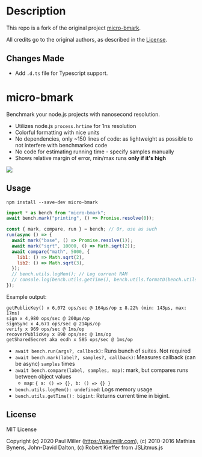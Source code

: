 # Description

This repo is a fork of the original project [micro-bmark](https://github.com/paulmillr/micro-bmark).

All credits go to the original authors, as described in the [License](#license).

## Changes Made

- Add `.d.ts` file for Typescript support.

# micro-bmark

Benchmark your node.js projects with nanosecond resolution.

- Utilizes node.js `process.hrtime` for 1ns resolution
- Colorful formatting with nice units
- No dependencies, only ~150 lines of code: as lightweight as possible to not interfere with benchmarked code
- No code for estimating running time - specify samples manually
- Shows relative margin of error, min/max runs **only if it's high**

![](https://user-images.githubusercontent.com/574696/184465244-b5784438-6af8-4a3d-abaa-03a0057768e6.png)

## Usage

    npm install --save-dev micro-bmark

```js
import * as bench from "micro-bmark";
await bench.mark("printing", () => Promise.resolve(0));

const { mark, compare, run } = bench; // Or, use as such
run(async () => {
  await mark("base", () => Promise.resolve(1));
  await mark("sqrt", 10000, () => Math.sqrt(2));
  await compare("math", 5000, {
    lib1: () => Math.sqrt(2),
    lib2: () => Math.sqrt(3),
  });
  // bench.utils.logMem(); // Log current RAM
  // console.log(bench.utils.getTime(), bench.utils.formatD(bench.utils.getTime())); // Get current time in nanoseconds
});
```

Example output:

```
getPublicKey() x 6,072 ops/sec @ 164μs/op ± 8.22% (min: 143μs, max: 17ms)
sign x 4,980 ops/sec @ 200μs/op
signSync x 4,671 ops/sec @ 214μs/op
verify x 969 ops/sec @ 1ms/op
recoverPublicKey x 890 ops/sec @ 1ms/op
getSharedSecret aka ecdh x 585 ops/sec @ 1ms/op
```

- `await bench.run(args?, callback)`: Runs bunch of suites. Not required
- `await bench.mark(label?, samples?, callback)`: Measures callback (can be async) `samples` times
- `await bench.compare(label, samples, map)`: mark, but compares runs between object values
  - `map`: `{ a: () => {}, b: () => {} }`
- `bench.utils.logMem(): undefined`: Logs memory usage
- `bench.utils.getTime(): bigint`: Returns current time in bigint.

## License

MIT License

Copyright (c) 2020 Paul Miller (https://paulmillr.com), (c) 2010-2016 Mathias Bynens, John-David Dalton, (c) Robert Kieffer from JSLitmus.js
